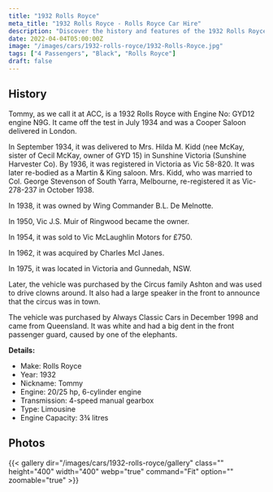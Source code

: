 ```yaml
---
title: "1932 Rolls Royce"
meta_title: "1932 Rolls Royce - Rolls Royce Car Hire"
description: "Discover the history and features of the 1932 Rolls Royce, affectionately known as 'Tommy,' a unique vehicle with a rich past, including ties to the circus."
date: 2022-04-04T05:00:00Z
image: "/images/cars/1932-rolls-royce/1932-Rolls-Royce.jpg"
tags: ["4 Passengers", "Black", "Rolls Royce"]
draft: false
---
```

## History

Tommy, as we call it at ACC, is a 1932 Rolls Royce with Engine No: GYD12 engine N9G. It came off the test in July 1934 and was a Cooper Saloon delivered in London.

In September 1934, it was delivered to Mrs. Hilda M. Kidd (nee McKay, sister of Cecil McKay, owner of GYD 15) in Sunshine Victoria (Sunshine Harvester Co). By 1936, it was registered in Victoria as Vic 58-820. It was later re-bodied as a Martin & King saloon. Mrs. Kidd, who was married to Col. George Stevenson of South Yarra, Melbourne, re-registered it as Vic-278-237 in October 1938.

In 1938, it was owned by Wing Commander B.L. De Melnotte.

In 1950, Vic J.S. Muir of Ringwood became the owner.

In 1954, it was sold to Vic McLaughlin Motors for £750.

In 1962, it was acquired by Charles McI Janes.

In 1975, it was located in Victoria and Gunnedah, NSW.

Later, the vehicle was purchased by the Circus family Ashton and was used to drive clowns around. It also had a large speaker in the front to announce that the circus was in town.

The vehicle was purchased by Always Classic Cars in December 1998 and came from Queensland. It was white and had a big dent in the front passenger guard, caused by one of the elephants.

**Details:**
- Make: Rolls Royce
- Year: 1932
- Nickname: Tommy
- Engine: 20/25 hp, 6-cylinder engine
- Transmission: 4-speed manual gearbox
- Type: Limousine
- Engine Capacity: 3¾ litres

## Photos
{{< gallery dir="/images/cars/1932-rolls-royce/gallery" class="" height="400" width="400" webp="true" command="Fit" option="" zoomable="true" >}}
